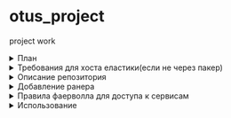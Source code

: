 # otus_project
project work


<details><summary> План </summary><p>
 - [ x ] Описать докерфайл для crawler-app
 - [x] Описать докерфайл для crawler-гш
 - [x] Найти контейнер MongoDB 
 - [x] Найти контейнер RabbitMQ
 - [x] Написать docker-compose с зависимостями сервисов
 - [x] Поднять в GCP docker-host с помощью gcloud
 - [x] Проверить работоспособность
 - [x] Интегрировать с Gitlab
 - [x] Интегрировать с Prometheus
     - [x] Добавить Cadvisor
     - [x] Добавить Grafana
     - [x] Добавить Alertmanager
 - [x] Интегрировать с системой логирования :
     - [x]  Fluentd 
     - [x]  Elasticsearch 
     - [x]  Kibana
     - [ ]  Zipkin (не видит сервисов)
 - [x] Завернуть все в пакер
</p></details>

<details><summary> Требования для хоста еластики(если не через пакер) </summary><p>

- Нужен увеличеный размер памяти под процесс по требованиям джавы (78 ошибка):
 - до ребута ```sudo sysctl -w vm.max_map_count=262144```
 - навсегда ```sudo echo "vm.max_map_count=262144" >> /etc/sysctl.conf```

</p></details>


<details><summary> Описание репозитория </summary><p>

- ```crawler-app/``` Приложение вместе с докерфайлом
- ```crawler-ui/``` Веб интерфейс приложения вместе с докерфайлом
- ```prometheus/``` Система мониторинга с докерфайлами и конфигами
- ```fluentd/``` Сборщик логов fluentd с докерфайлом и конфигом
- ```packer/``` Описаный backed образ платформы
- ```terraform/``` Terraform манифест для поднятия платформы в GCP
</p></details>


<details><summary>Добавление ранера</summary><p>
```
docker run -d --name gitlab-runner --restart always \
-v /srv/gitlab-runner/config:/etc/gitlab-runner \
-v /var/run/docker.sock:/var/run/docker.sock \
gitlab/gitlab-runner:latest
```
- Урл и токен можно посмотреть в Ваш_проект_на_гитлабе -> Settings -> CI/CD -> Runners
```
docker exec -it gitlab-runner gitlab-runner register \
  --non-interactive \
  --url (адресс_гитлаба_напр)"http://192.168.88.12/" \
  --registration-token (токен_из_гитлаба_напр)"pn_6afCNnncRD-5P4Jnv" \
  --executor "docker" \
  --docker-image alpine:latest \
  --description "crawler-runner-01" \
  --request-concurrency 3 \
  --tag-list "docker,gitlab,crawler-runner" \
  --run-untagged="true" \
  --locked="false" \
  --docker-privileged
```

</p></details>


<details><summary> Правила фаерволла для доступа к сервисам </summary><p>
(Правила согласно открытым портам контейнеров ,указаным в env файлах)

```
- Правило для доступа к docker-machine ,если создается через нее, в других случаях надобности в нем нет
gcloud compute firewall-rules create "tcp-host-rule" --allow tcp:2376 \
      --source-ranges="93.126.79.67/32" \
      --description="Access to docker-machine host"

gcloud compute firewall-rules create "tcp-ui-https-rule" --allow tcp:80 \
      --source-ranges="0.0.0.0/0" \
      --description="HTTP access for aplication ui"

gcloud compute firewall-rules create "tcp-prometheus-rule" --allow tcp:9090 \
      --source-ranges="93.126.79.67/32" \
      --description="HTTP access for prometheus"

gcloud compute firewall-rules create "tcp-cadvisor-rule" --allow tcp:8080 \
      --source-ranges="93.126.79.67/32" \
      --description="HTTP access for cadvisor"

gcloud compute firewall-rules create "tcp-grafana-rule" --allow tcp:3000 \
      --source-ranges="93.126.79.67/32" \
      --description="HTTP access for grafana (monitoring)"

gcloud compute firewall-rules create "tcp-kibana-rule" --allow tcp:5601 \
      --source-ranges="93.126.79.67/32" \
      --description="HTTP access for kibana (logging)"

gcloud compute firewall-rules create "tcp-http-gitlab-rule" --allow tcp:8888 \
      --source-ranges="93.126.79.67/32" \
      --description="HTTP access for gitlab"

gcloud compute firewall-rules create "tcp-ssh-gitlab-rule" --allow tcp:2222 \
      --source-ranges="93.126.79.67/32" \
      --description="SSH access for gitlab"

gcloud compute firewall-rules create "tcp-alertmanager-rule" --allow tcp:9093 \
      --source-ranges="93.126.79.67/32" \
      --description="HTTP access for alertmanager"

```

</p></details>

<details><summary> Использование </summary><p>

### Для использования нужны :
- Docker version 17.05.0-ce (минимум,подойдет и версия из apt)
- docker-compose version 1.17.1 (минимум,подойдет и версия из apt)
- Нужно быть зарегестрированым в dockerhub
- packer version 1.3.3 (минимум)
- Terraform v0.11.9
- У packer и terraform должен быть открыт доступ к управлению ресурсами GCP
- Google Cloud SDK 240.0.0 (минимум)

### 1.Собрать контейнеры приложения и инфраструктуры:
- ```src/build_images.sh``` скрипт для интерактивного билда контейнеров и пуша на свой аккаунт dockerhub

### 2.Отредактировать переменные окружения для compose файлов:
- ```.env_example``` переименовать в ```.env``` (Если не трогать ,будут браться тестовые контейнеры)

### 3.Собрать образ платформы с помощью packer:
- ```packer/variables.json.example``` переименовать в ```packer/variables.json``` отредактировать переменные (как минимум project_id)
- Сбилдить образ из корня репозитория ```packer build -var-file=packer/variables.json packer/immutable.json```

### 4.Terraform

### 5. Создать раннер для приложения 

</p></details>
